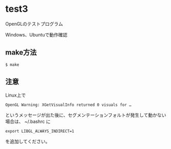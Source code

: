 test3
=====

OpenGLのテストプログラム

Windows、Ubuntuで動作確認

make方法
--------

	$ make

注意
----

Linux上で

	OpenGL Warning: XGetVisualInfo returned 0 visuals for …

というメッセージが出た後に、セグメンテーションフォルトが発生して動かない場合は、
~/.bashrc に

	export LIBGL_ALWAYS_INDIRECT=1

を追加してください。

